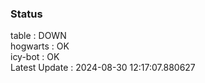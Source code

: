### Status


table : DOWN  
hogwarts : OK  
icy-bot : OK  
Latest Update : 2024-08-30 12:17:07.880627
